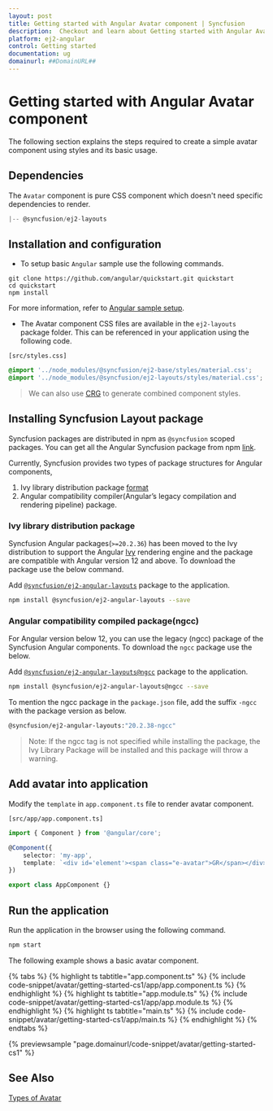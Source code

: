 ```yaml
---
layout: post
title: Getting started with Angular Avatar component | Syncfusion
description:  Checkout and learn about Getting started with Angular Avatar component of Syncfusion Essential JS 2 and more details.
platform: ej2-angular
control: Getting started 
documentation: ug
domainurl: ##DomainURL##
---
```


# Getting started with Angular Avatar component

The following section explains the steps required to create a simple avatar component using styles and its basic usage.

## Dependencies

The `Avatar` component is pure CSS component which doesn't need specific dependencies to render.

```javascript
|-- @syncfusion/ej2-layouts
```

## Installation and configuration

* To setup basic `Angular` sample use the following commands.

```
git clone https://github.com/angular/quickstart.git quickstart
cd quickstart
npm install
```

For more information, refer to [Angular sample setup](https://angular.io/guide/setup-local).

* The Avatar component CSS files are available in the `ej2-layouts` package folder.
This can be referenced in your application using the following code.

`[src/styles.css]`

```css
@import '../node_modules/@syncfusion/ej2-base/styles/material.css';
@import '../node_modules/@syncfusion/ej2-layouts/styles/material.css';
```

> We can also use [CRG](https://crg.syncfusion.com/) to generate combined component styles.

## Installing Syncfusion Layout package

Syncfusion packages are distributed in npm as `@syncfusion` scoped packages. You can get all the Angular Syncfusion package from npm [link]( https://www.npmjs.com/search?q=%40syncfusion%2Fej2-angular- ).

Currently, Syncfusion provides two types of package structures for Angular components,
1. Ivy library distribution package [format](https://angular.io/guide/angular-package-format#angular-package-format)
2. Angular compatibility compiler(Angular’s legacy compilation and rendering pipeline) package.

### Ivy library distribution package

Syncfusion Angular packages(`>=20.2.36`) has been moved to the Ivy distribution to support the Angular [Ivy](https://docs.angular.lat/guide/ivy) rendering engine and the package are compatible with Angular version 12 and above. To download the package use the below command.

Add [`@syncfusion/ej2-angular-layouts`](https://www.npmjs.com/package/@syncfusion/ej2-angular-layouts/v/20.2.38) package to the application.

```bash
npm install @syncfusion/ej2-angular-layouts --save
```

### Angular compatibility compiled package(ngcc)

For Angular version below 12, you can use the legacy (ngcc) package of the Syncfusion Angular components. To download the `ngcc` package use the below.

Add [`@syncfusion/ej2-angular-layouts@ngcc`](https://www.npmjs.com/package/@syncfusion/ej2-angular-layouts/v/20.2.38-ngcc) package to the application.

```bash
npm install @syncfusion/ej2-angular-layouts@ngcc --save
```

To mention the ngcc package in the `package.json` file, add the suffix `-ngcc` with the package version as below.

```bash
@syncfusion/ej2-angular-layouts:"20.2.38-ngcc"
```

>Note: If the ngcc tag is not specified while installing the package, the Ivy Library Package will be installed and this package will throw a warning.

## Add avatar into application

Modify the `template` in `app.component.ts` file to render avatar component.

`[src/app/app.component.ts]`

```typescript
import { Component } from '@angular/core';

@Component({
    selector: 'my-app',
    template: `<div id='element'><span class="e-avatar">GR</span></div>`
})

export class AppComponent {}
```

## Run the application

Run the application in the browser using the following command.

```html
npm start
```

The following example shows a basic avatar component.

{% tabs %}
{% highlight ts tabtitle="app.component.ts" %}
{% include code-snippet/avatar/getting-started-cs1/app/app.component.ts %}
{% endhighlight %}
{% highlight ts tabtitle="app.module.ts" %}
{% include code-snippet/avatar/getting-started-cs1/app/app.module.ts %}
{% endhighlight %}
{% highlight ts tabtitle="main.ts" %}
{% include code-snippet/avatar/getting-started-cs1/app/main.ts %}
{% endhighlight %}
{% endtabs %}
  
{% previewsample "page.domainurl/code-snippet/avatar/getting-started-cs1" %}

## See Also

[Types of Avatar](./types)
